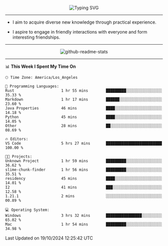 <p align="center">
  <img src="https://readme-typing-svg.demolab.com?font=Fira+Code&weight=500&size=32&duration=2500&pause=1600&center=true&vCenter=true&random=false&width=1024&height=64&lines=Hi+there+%F0%9F%91%8B;I'm+delighted+you+could+make+it+here+%F0%9F%8E%89;I'm+Harry%2C+a+college+student+still+finding+my+way" alt="Typing SVG" />
</p>


---


- I aim to acquire diverse new knowledge through practical experience.

- I aspire to engage in friendly interactions with everyone and form interesting friendships.


---


<p align="center">
  <img src="https://github-readme-stats.vercel.app/api?username=Harry-Jing&show_icons=true" alt="github-readme-stats"/>
</p>


---

<!--START_SECTION:waka-->
📊 **This Week I Spent My Time On** 

```text
🕑︎ Time Zone: America/Los_Angeles

💬 Programming Languages: 
Rust                     1 hr 55 mins        █████████░░░░░░░░░░░░░░░░   35.33 % 
Markdown                 1 hr 17 mins        ██████░░░░░░░░░░░░░░░░░░░   23.60 % 
Java Properties          46 mins             ████░░░░░░░░░░░░░░░░░░░░░   14.18 % 
Python                   45 mins             ████░░░░░░░░░░░░░░░░░░░░░   14.05 % 
Other                    28 mins             ██░░░░░░░░░░░░░░░░░░░░░░░   08.69 % 

🔥 Editors: 
VS Code                  5 hrs 27 mins       █████████████████████████   100.00 % 

🐱‍💻 Projects: 
Unknown Project          1 hr 59 mins        █████████░░░░░░░░░░░░░░░░   36.62 % 
slime-chunk-finder       1 hr 56 mins        █████████░░░░░░░░░░░░░░░░   35.51 % 
residency                45 mins             ████░░░░░░░░░░░░░░░░░░░░░   14.01 % 
I2                       41 mins             ███░░░░░░░░░░░░░░░░░░░░░░   12.58 % 
1.21.1                   2 mins              ░░░░░░░░░░░░░░░░░░░░░░░░░   00.89 % 

💻 Operating System: 
Windows                  3 hrs 32 mins       ████████████████░░░░░░░░░   65.02 % 
Mac                      1 hr 54 mins        █████████░░░░░░░░░░░░░░░░   34.98 % 
```


 Last Updated on 19/10/2024 12:25:42 UTC
<!--END_SECTION:waka-->
